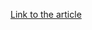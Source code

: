 [Link to the article](https://posts.specterops.io/adcs-attack-paths-in-bloodhound-part-3-33efb00856ac?source=rss----f05f8696e3cc---4)
